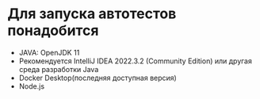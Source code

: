 # Для запуска автотестов понадобится
- JAVA: OpenJDK 11
- Рекомендуется IntelliJ IDEA 2022.3.2 (Community Edition) или другая среда разработки Java
- Docker Desktop(последняя доступная версия)
- Node.js